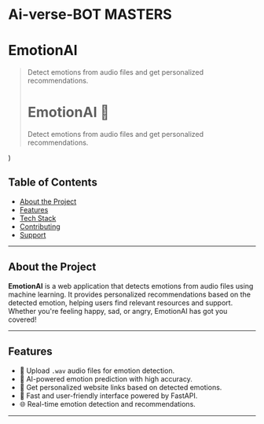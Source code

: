 ﻿# Ai-verse-BOT MASTERS
 # EmotionAI
> Detect emotions from audio files and get personalized recommendations.
> # EmotionAI 🎤
> Detect emotions from audio files and get personalized recommendations.

)

## Table of Contents
- [About the Project](#about-the-project)
- [Features](#features)
- [Tech Stack](#tech-stack)
- [Contributing](#contributing)
- [Support](#support)

---

## About the Project
**EmotionAI** is a web application that detects emotions from audio files using machine learning. It provides personalized recommendations based on the detected emotion, helping users find relevant resources and support. Whether you're feeling happy, sad, or angry, EmotionAI has got you covered!

---

## Features
- 🎤 Upload `.wav` audio files for emotion detection.
- 🤖 AI-powered emotion prediction with high accuracy.
- 🔗 Get personalized website links based on detected emotions.
- 🚀 Fast and user-friendly interface powered by FastAPI.
- 🌐 Real-time emotion detection and recommendations.

---


